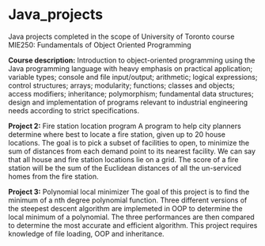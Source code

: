 # Java_projects
Java projects completed in the scope of University of Toronto course MIE250: Fundamentals of Object Oriented Programming

**Course description:**
Introduction to object-oriented programming using the Java programming language with heavy emphasis on practical application; variable types; console and file input/output; arithmetic; logical expressions; control structures; arrays; modularity; functions; classes and objects; access modifiers; inheritance; polymorphism; fundamental data structures; design and implementation of programs relevant to industrial engineering needs according to strict specifications.

**Project 2:** Fire station location program
A program to help city planners determine where best to locate a fire station, given up to 20 house locations. The goal is to pick a subset of facilities to open, to minimize the sum of distances from each demand point to its nearest facility. 
We can say that all house and fire station locations lie on a grid. The score of a fire station will be the sum of the Euclidean distances of all the un-serviced homes from the fire station.

**Project 3:** Polynomial local minimizer
The goal of this project is to find the minimum of a nth degree polynomial function. Three different versions of the steepest descent algorithm are implemeted in OOP to determine the local minimum of a polynomial. The three performances are then compared to determine the most accurate and efficient algorithm. This project requires knowledge of file loading, OOP and inheritance.
